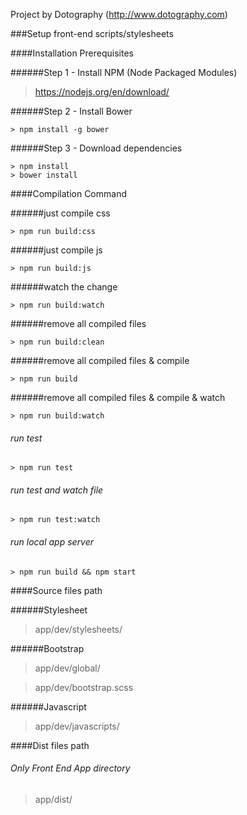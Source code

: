 Project by Dotography
(http://www.dotography.com)

###Setup front-end scripts/stylesheets

####Installation Prerequisites

######Step 1 - Install NPM (Node Packaged Modules)
> https://nodejs.org/en/download/

######Step 2 - Install Bower

```
> npm install -g bower
```

######Step 3 - Download dependencies

```
> npm install
> bower install
```

####Compilation Command

######just compile css

```
> npm run build:css
```

######just compile js

```
> npm run build:js
```

######watch the change
```
> npm run build:watch
```

######remove all compiled files

```
> npm run build:clean
```

######remove all compiled files & compile

```
> npm run build

```

######remove all compiled files & compile & watch

```
> npm run build:watch
```

###### run test

```
> npm run test
```

###### run test and watch file

```
> npm run test:watch
```

###### run local app server

```
> npm run build && npm start
```

####Source files path

######Stylesheet

> app/dev/stylesheets/

######Bootstrap

> app/dev/global/

> app/dev/bootstrap.scss

######Javascript

> app/dev/javascripts/

####Dist files path

###### Only Front End App directory

> app/dist/

